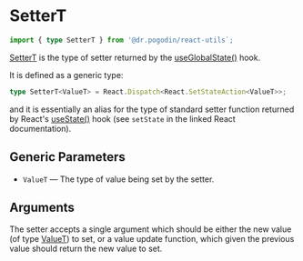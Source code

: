 # SetterT
```ts
import { type SetterT } from '@dr.pogodin/react-utils`;
```
[SetterT] is the type of setter returned by the [useGlobalState()] hook.

It is defined as a generic type:
```ts
type SetterT<ValueT> = React.Dispatch<React.SetStateAction<ValueT>>;
```
and it is essentially an alias for the type of standard setter function returned
by React's [useState()] hook (see `setState` in the linked React documentation).

## Generic Parameters
[ValueT]: #value-type
- `ValueT` <a id="value-type" /> &mdash; The type of value being set by the setter.

## Arguments
The setter accepts a single argument which should be either the new value 
(of type [ValueT]) to set, or a value update function, which given the previous
value should return the new value to set.

[SetterT]: #
[useGlobalState()]: /docs/api/hooks/useglobalstate
[useState()]: https://react.dev/reference/react/useState
